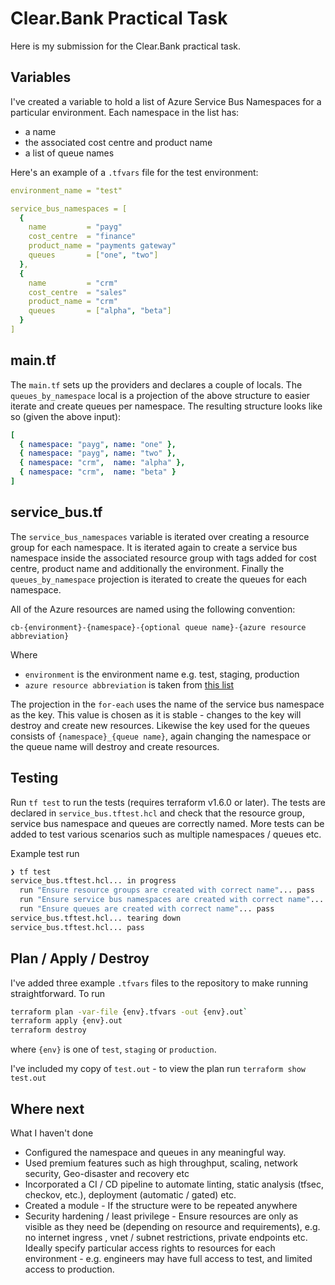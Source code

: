 # Clear.Bank Practical Task
Here is my submission for the Clear.Bank practical task.

## Variables

I've created a variable to hold a list of Azure Service Bus Namespaces for a particular environment. Each namespace in the list has:
* a name
* the associated cost centre and product name 
* a list of queue names


Here's an example of a `.tfvars` file for the test environment:
```yaml
environment_name = "test"

service_bus_namespaces = [
  {
    name         = "payg"
    cost_centre  = "finance"
    product_name = "payments gateway"
    queues       = ["one", "two"]
  },
  {
    name         = "crm"
    cost_centre  = "sales"
    product_name = "crm"
    queues       = ["alpha", "beta"]
  }
]
```

## main.tf
The `main.tf` sets up the providers and declares a couple of locals. The `queues_by_namespace` local is a projection of the above structure to easier iterate and create queues per namespace. The resulting structure looks like so (given the above input):
```yaml
[
  { namespace: "payg", name: "one" },
  { namespace: "payg", name: "two" },
  { namespace: "crm",  name: "alpha" },
  { namespace: "crm",  name: "beta" }
]
```


## service_bus.tf

The `service_bus_namespaces` variable is iterated over creating a resource group for each namespace. It is iterated again to create a service bus namespace inside the associated resource group with tags added for cost centre, product name and additionally the environment. 
Finally the `queues_by_namespace` projection is iterated to create the queues for each namespace.

All of the Azure resources are named using the following convention:

```
cb-{environment}-{namespace}-{optional queue name}-{azure resource abbreviation}
```

Where
* `environment` is the environment name e.g. test, staging, production
* `azure resource abbreviation` is taken from [this list](https://learn.microsoft.com/en-us/azure/cloud-adoption-framework/ready/azure-best-practices/resource-abbreviations)


The projection in the `for-each` uses the name of the service bus namespace as the key. This value is chosen as it is stable - changes to the key will destroy and create new resources.
Likewise the key used for the queues consists of `{namespace}_{queue name}`, again changing the namespace or the queue name will destroy and create resources.

## Testing
Run `tf test` to run the tests (requires terraform v1.6.0 or later). 
The tests are declared in `service_bus.tftest.hcl` and check that the resource group, service bus namespace and queues are correctly named. More tests can be added to test various scenarios such as multiple namespaces / queues etc.

Example test run
```bash
❯ tf test
service_bus.tftest.hcl... in progress
  run "Ensure resource groups are created with correct name"... pass
  run "Ensure service bus namespaces are created with correct name"... pass
  run "Ensure queues are created with correct name"... pass
service_bus.tftest.hcl... tearing down
service_bus.tftest.hcl... pass

```

## Plan / Apply / Destroy
I've added three example `.tfvars` files to the repository to make running straightforward. 
To run
```zsh
terraform plan -var-file {env}.tfvars -out {env}.out` 
terraform apply {env}.out
terraform destroy
```
where `{env}` is one of `test`, `staging` or `production`.

I've included my copy of `test.out` - to view the plan run `terraform show test.out`

## Where next
What I haven't done
* Configured the namespace and queues in any meaningful way.
* Used premium features such as high throughput, scaling, network security, Geo-disaster and recovery etc 
* Incorporated a CI / CD pipeline to automate linting, static analysis (tfsec, checkov, etc.), deployment (automatic / gated) etc. 
* Created a module - If the structure were to be repeated anywhere
* Security hardening / least privilege - Ensure resources are only as visible as they need be (depending on resource and requirements), e.g. no internet ingress , vnet / subnet restrictions, private endpoints etc.  Ideally specify particular access rights to resources for each environment - e.g. engineers may have full access to test, and limited access to production. 


